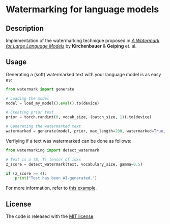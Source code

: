 # Watermarking for language models
## Description
Implementation of the watermarking technique proposed in [*A Watermark for Large Language Models*](https://arxiv.org/abs/2301.10226v2)
by **Kirchenbauer** & **Geiping** et. al.

## Usage
Generating a (soft) watermarked text with your language model is as easy as:

```python
from watermark import generate

# Loading the model
model = load_my_model().eval().to(device)

# Creating prior text
prior = torch.randint(0, vocab_size, (batch_size, 1)).to(device)

# Generating the watermarked text
watermarked = generate(model, prior, max_length=200, watermarked=True, gamma=0.5, delta=2)
```

Verfiying if a text was watermarked can be done as follows:

```python
from watermarking import detect_watermark

# Text is a (B, T) tensor of idxs
z_score = detect_watermark(text, vocabulary_size, gamma=0.5)

if (z_score >= 4):
    print("Test has been AI-generated.")
```


For more information, refer to [this example](./../src/main.py).


## License
The code is released with the [MIT license](./../LICENSE).